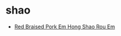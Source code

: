 # shao

 * [Red Braised Pork Em Hong Shao Rou Em](index/r/red-braised-pork-em-hong-shao-rou-em-51147410.json)
